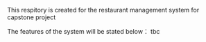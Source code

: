 This respitory is created for the restaurant management system for capstone project

The features of the system will be stated below：
tbc
